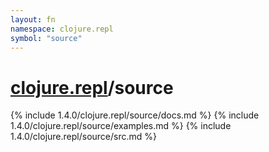 ```yaml
---
layout: fn
namespace: clojure.repl
symbol: "source"
---
```


# [clojure.repl](../)/source

{% include 1.4.0/clojure.repl/source/docs.md %}
{% include 1.4.0/clojure.repl/source/examples.md %}
{% include 1.4.0/clojure.repl/source/src.md %}

